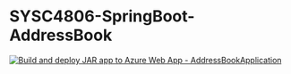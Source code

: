 # SYSC4806-SpringBoot-AddressBook

[![Build and deploy JAR app to Azure Web App - AddressBookApplication](https://github.com/Anthony-Massaad/SYSC4806-SpringBoot-AddressBook/actions/workflows/main_addressbookapplication.yml/badge.svg)](https://github.com/Anthony-Massaad/SYSC4806-SpringBoot-AddressBook/actions/workflows/main_addressbookapplication.yml)
